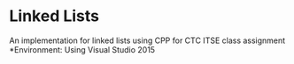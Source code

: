 # Linked Lists

An implementation for linked lists using CPP for CTC ITSE class assignment
*Environment: Using Visual Studio 2015